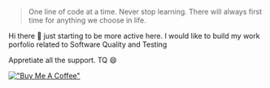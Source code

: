 > One line of code at a time. Never stop learning. There will always first time for anything we choose in life.

Hi there 👋 just starting to be more active here. I would like to build my work porfolio related to Software Quality and Testing

<!--
**azrimangsor/azrimangsor** is a ✨ _special_ ✨ repository because its `README.md` (this file) appears on your GitHub profile.

Here are some ideas to get you started:

- 🔭 I’m currently working on ...
- 🌱 I’m currently learning ...
- 👯 I’m looking to collaborate on ...
- 🤔 I’m looking for help with ...
- 💬 Ask me about ...
- 📫 How to reach me: ...
- 😄 Pronouns: ...
- ⚡ Fun fact: ...
-->
Appretiate all the support. TQ 😄

[!["Buy Me A Coffee"](https://www.buymeacoffee.com/assets/img/custom_images/yellow_img.png)](https://www.buymeacoffee.com/azrimangsor)
